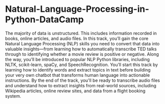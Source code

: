 # Natural-Language-Processing-in-Python-DataCamp


The majority of data is unstructured. This includes information recorded in books, online articles, and audio files. In this track, you’ll gain the core Natural Language Processing (NLP) skills you need to convert that data into valuable insights—from learning how to automatically transcribe TED talks through to identifying whether a movie review is positive or negative. Along the way, you’ll be introduced to popular NLP Python libraries, including NLTK, scikit-learn, spaCy, and SpeechRecognition. You’ll start this track by learning how to identify words and extract topics in text before building your very own chatbot that transforms human language into actionable instructions. By the end of the track, you'll be ready to transcribe audio files and understand how to extract insights from real-world sources, including Wikipedia articles, online review sites, and data from a flight booking system.
